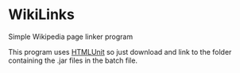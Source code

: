 # WikiLinks
Simple Wikipedia page linker program

This program uses [HTMLUnit](http://htmlunit.sourceforge.net/gettingStarted.html) so just
download and link to the folder containing the .jar files in the batch file.
